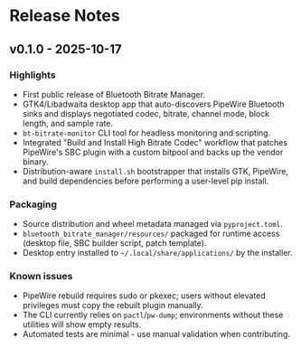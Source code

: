# Release Notes

## v0.1.0 - 2025-10-17

### Highlights
- First public release of Bluetooth Bitrate Manager.
- GTK4/Libadwaita desktop app that auto-discovers PipeWire Bluetooth sinks and displays negotiated codec, bitrate, channel mode, block length, and sample rate.
- `bt-bitrate-monitor` CLI tool for headless monitoring and scripting.
- Integrated "Build and Install High Bitrate Codec" workflow that patches PipeWire's SBC plugin with a custom bitpool and backs up the vendor binary.
- Distribution-aware `install.sh` bootstrapper that installs GTK, PipeWire, and build dependencies before performing a user-level pip install.

### Packaging
- Source distribution and wheel metadata managed via `pyproject.toml`.
- `bluetooth_bitrate_manager/resources/` packaged for runtime access (desktop file, SBC builder script, patch template).
- Desktop entry installed to `~/.local/share/applications/` by the installer.

### Known issues
- PipeWire rebuild requires sudo or pkexec; users without elevated privileges must copy the rebuilt plugin manually.
- The CLI currently relies on `pactl`/`pw-dump`; environments without these utilities will show empty results.
- Automated tests are minimal - use manual validation when contributing.
